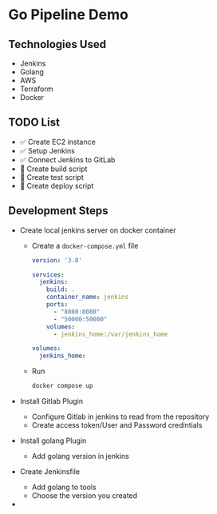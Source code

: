 # Go Pipeline Demo

## Technologies Used
- Jenkins
- Golang
- AWS
- Terraform
- Docker

## TODO List
- ✅ Create EC2 instance
- ✅ Setup Jenkins
- ✅ Connect Jenkins to GitLab
- 🚧 Create build script
- 🚧 Create test script
- 🚧 Create deploy script

## Development Steps
- Create local jenkins server on docker container
    - Create a `docker-compose.yml` file

        ```yaml
        version: '3.8'

        services:
          jenkins:
            build: .
            container_name: jenkins
            ports:
              - "8080:8080"
              - "50000:50000"
            volumes:
              - jenkins_home:/var/jenkins_home

        volumes:
          jenkins_home:
        ```
    - Run
    
        ```sh
        docker compose up
        ```

- Install Gitlab Plugin 
    - Configure Gitlab in jenkins to read from the repository 
    - Create access token/User and Password credintials
- Install golang Plugin
    - Add golang version in jenkins
- Create Jenkinsfile 
    - Add golang to tools
    - Choose the version you created
- 
